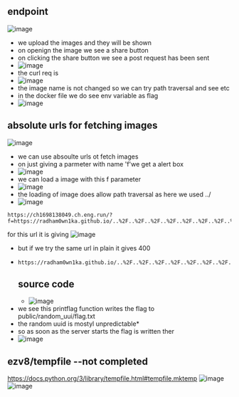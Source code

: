 ## endpoint
![image](https://github.com/m0wn1ka/ctf_writeups/assets/127676379/fac1ac04-40a8-4a61-8f1e-550cdce4ffdb)
- we upload the images and they will be shown
- on openign the image we see a share button
- on clicking the share button we see a post request has been sent
- ![image](https://github.com/m0wn1ka/ctf_writeups/assets/127676379/8b43eb1c-c2e9-4bef-a2df-8e4eb5cd12ed)
- the curl req is
- ![image](https://github.com/m0wn1ka/ctf_writeups/assets/127676379/ef8cc647-33d5-4968-b237-0b17a1abc261)
- the image name is not changed so we can try path traversal and see etc
- in the docker file we do see env variable as flag
- ![image](https://github.com/m0wn1ka/ctf_writeups/assets/127676379/6becda1c-04d8-41ea-87f7-d0a63c814b66)
## absolute urls for fetching images
![image](https://github.com/m0wn1ka/ctf_writeups/assets/127676379/aa09af89-7bf0-40fa-8d57-5f7e64858844)
- we can use absoulte urls ot fetch images
- on just giving a parmeter  with  name 'f'we get a  alert box
- ![image](https://github.com/m0wn1ka/ctf_writeups/assets/127676379/7101a53f-f1d6-43cc-ad98-0a27e6b2380a)
- we can load a image with this f parameter
- ![image](https://github.com/m0wn1ka/ctf_writeups/assets/127676379/d3de108d-9428-4dde-a7f8-ca119d8db2b9)
- the loading of image does allow path traversal as here we used ../
- ![image](https://github.com/m0wn1ka/ctf_writeups/assets/127676379/0f480569-5fda-4d62-8c8c-afabc97940fa)
```
https://ch1698138049.ch.eng.run/?f=https://radham0wn1ka.github.io/..%2F..%2F..%2F..%2F..%2F..%2F..%2F..%2F..%2F..%2F..%2F..%2Fassets%2Fimg/avatar.jpg
```
for this url it is giving   ![image](https://github.com/m0wn1ka/ctf_writeups/assets/127676379/c2b2280c-c386-4eea-a153-97ca82a1ee6d)
- but if we try the same url in plain it gives 400
- ```
  https://radham0wn1ka.github.io/..%2F..%2F..%2F..%2F..%2F..%2F..%2F..%2F..%2F..%2F..%2F..%2Fassets%2Fimg/avatar.jpg
  ```
  ## source code
  - ![image](https://github.com/m0wn1ka/ctf_writeups/assets/127676379/c2bf79cc-9505-401c-b3ff-de61fb4775cc)
- we see this printflag function writes the flag to public/random_uui/flag.txt
- the random uuid is mostyl unpredictable*
- so as soon as the server starts the flag is written ther
- ![image](https://github.com/m0wn1ka/ctf_writeups/assets/127676379/996bfabc-7546-48d6-8b99-e3f1a16dc8ea)
  
## ezv8/tempfile --not completed

https://docs.python.org/3/library/tempfile.html#tempfile.mktemp
![image](https://github.com/m0wn1ka/ctf_writeups/assets/127676379/e482de54-71bc-4ea4-843c-2c431faefde0)
![image](https://github.com/m0wn1ka/ctf_writeups/assets/127676379/386ebae0-5ed6-4e08-9743-d6f10dd64d16)
